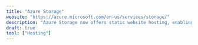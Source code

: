 ```yaml
---
title: "Azure Storage"
website: "https://azure.microsoft.com/en-us/services/storage/"
description: "Azure Storage now offers static website hosting, enabling you to deploy cost-effective and scalable modern web applications."
draft: true
tool: ["Hosting"]
---
```

